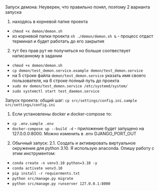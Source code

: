 Запуск демона:
Неуверен, что правильно понял, поэтому 2 варианта запуска
1) находясь в корневой папке проекта
-  `chmod +x demon/demon.sh`  
- из корневой папки проекта `sh ./demon/demon.sh &` - процесс отдаст терминал и будет работать до его закрытия
2) тут без прав рут не получиться но больше соотвествует написанному в задании
- `chmod +x demon/demon.sh` 
- `cp demon/test_demon.service.example demon/test_demon.service`
- на 5 строке файла `demon/test_demon.service` указать имя своего пользователя, на 6 строке полный путь до проекта
- `sudo mv demon/test_demon.service /etc/systemd/system/`
- `sudo systemctl start test_daemon.service`


Запуск проекта:
общий шаг: `cp src/settings/config.ini.sample src/settings/config.ini`
1) Если установлены docker и docker-compose то:
- `cp .env.sample .env`
- `docker-compose up --build -d` - приложение будет запущено на 127.0.0.0:8000. Можно изменить в .env DJANGO_PORT_OUT
2) Обычный запуск:
2.1. Создать и активировать виртуальное окружение для python 3.10. Я использую anaconda. Опишу работу с этим инструментом:
- `conda create -n venv3.10 python=3.10 -y`
- `conda activate venv3.10`
- `pip install -r requierments.txt`
- `python src/manage.py migrate`
- `python src/manage.py runserver 127.0.0.1:8000`